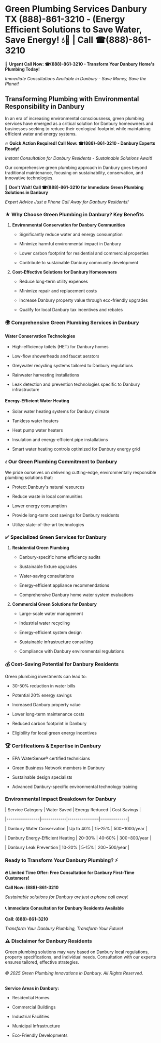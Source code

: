 # Green Plumbing Services Danbury TX (888)-861-3210 - (Energy Efficient Solutions to Save Water, Save Energy! 💧🌿 | Call ☎(888)-861-3210

🚨 **Urgent Call Now: ☎(888)-861-3210 - Transform Your Danbury Home's Plumbing Today!**
*Immediate Consultations Available in Danbury - Save Money, Save the Planet!*

## Transforming Plumbing with Environmental Responsibility in Danbury

In an era of increasing environmental consciousness, green plumbing services have emerged as a critical solution for Danbury homeowners and businesses seeking to reduce their ecological footprint while maintaining efficient water and energy systems. 

🔥 **Quick Action Required! Call Now: ☎(888)-861-3210 - Danbury Experts Ready!**
*Instant Consultation for Danbury Residents - Sustainable Solutions Await!*

Our comprehensive green plumbing approach in Danbury goes beyond traditional maintenance, focusing on sustainability, conservation, and innovative technologies.

🚨 **Don't Wait! Call ☎(888)-861-3210 for Immediate Green Plumbing Solutions in Danbury**
*Expert Advice Just a Phone Call Away for Danbury Residents!*

### ★ Why Choose Green Plumbing in Danbury? Key Benefits

1. **Environmental Conservation for Danbury Communities** 
   - Significantly reduce water and energy consumption
   - Minimize harmful environmental impact in Danbury
   - Lower carbon footprint for residential and commercial properties
   - Contribute to sustainable Danbury community development

2. **Cost-Effective Solutions for Danbury Homeowners** 
   - Reduce long-term utility expenses
   - Minimize repair and replacement costs
   - Increase Danbury property value through eco-friendly upgrades
   - Qualify for local Danbury tax incentives and rebates

### 🌍 Comprehensive Green Plumbing Services in Danbury

#### Water Conservation Technologies
- High-efficiency toilets (HET) for Danbury homes
- Low-flow showerheads and faucet aerators
- Greywater recycling systems tailored to Danbury regulations
- Rainwater harvesting installations
- Leak detection and prevention technologies specific to Danbury infrastructure

#### Energy-Efficient Water Heating
- Solar water heating systems for Danbury climate
- Tankless water heaters
- Heat pump water heaters
- Insulation and energy-efficient pipe installations
- Smart water heating controls optimized for Danbury energy grid

### 💧 Our Green Plumbing Commitment to Danbury

We pride ourselves on delivering cutting-edge, environmentally responsible plumbing solutions that:
- Protect Danbury's natural resources
- Reduce waste in local communities
- Lower energy consumption
- Provide long-term cost savings for Danbury residents
- Utilize state-of-the-art technologies

### ✅ Specialized Green Services for Danbury

1. **Residential Green Plumbing**
   - Danbury-specific home efficiency audits
   - Sustainable fixture upgrades
   - Water-saving consultations
   - Energy-efficient appliance recommendations
   - Comprehensive Danbury home water system evaluations

2. **Commercial Green Solutions for Danbury**
   - Large-scale water management
   - Industrial water recycling
   - Energy-efficient system design
   - Sustainable infrastructure consulting
   - Compliance with Danbury environmental regulations

### 💰 Cost-Saving Potential for Danbury Residents

Green plumbing investments can lead to:
- 30-50% reduction in water bills
- Potential 20% energy savings
- Increased Danbury property value
- Lower long-term maintenance costs
- Reduced carbon footprint in Danbury
- Eligibility for local green energy incentives

### 🏆 Certifications & Expertise in Danbury

- EPA WaterSense® certified technicians
- Green Business Network members in Danbury
- Sustainable design specialists
- Advanced Danbury-specific environmental technology training

### Environmental Impact Breakdown for Danbury

| Service Category | Water Saved | Energy Reduced | Cost Savings |
|-----------------|-------------|----------------|--------------|
| Danbury Water Conservation | Up to 40% | 15-25% | $500-$1000/year |
| Danbury Energy-Efficient Heating | 20-30% | 40-60% | $300-$800/year |
| Danbury Leak Prevention | 10-20% | 5-15% | $200-$500/year |

### Ready to Transform Your Danbury Plumbing? ⚡

**🔥 Limited Time Offer: Free Consultation for Danbury First-Time Customers!**

**Call Now: (888)-861-3210**
*Sustainable solutions for Danbury are just a phone call away!*

#### 📞 Immediate Consultation for Danbury Residents Available

**Call: (888)-861-3210**
*Transform Your Danbury Plumbing, Transform Your Future!*

### ⚠️ Disclaimer for Danbury Residents

Green plumbing solutions may vary based on Danbury local regulations, property specifications, and individual needs. Consultation with our experts ensures tailored, effective strategies.

###### © 2025 Green Plumbing Innovations in Danbury. All Rights Reserved.

**Service Areas in Danbury:** 
- Residential Homes
- Commercial Buildings
- Industrial Facilities
- Municipal Infrastructure
- Eco-Friendly Developments